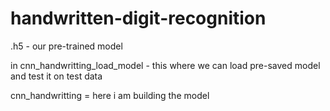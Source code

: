 # handwritten-digit-recognition
.h5 - our pre-trained model

in cnn_handwritting_load_model - this where we can load pre-saved model and test it on test data

cnn_handwritting = here i am building the model
